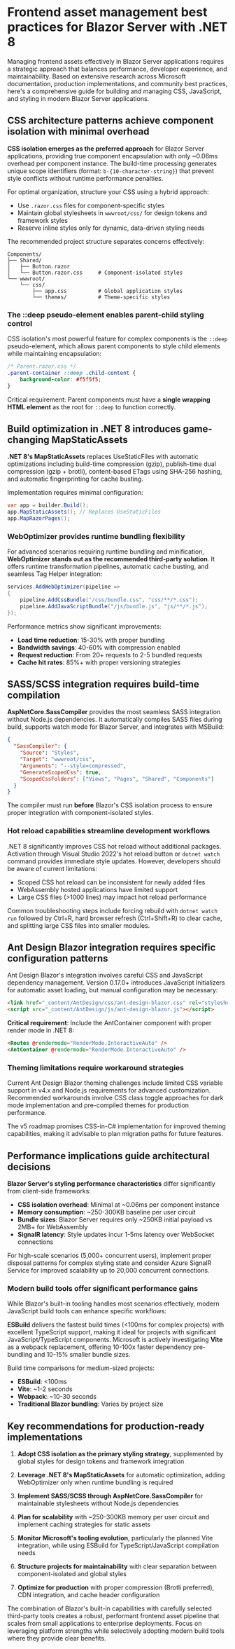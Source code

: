 # Frontend asset management best practices for Blazor Server with .NET 8

Managing frontend assets effectively in Blazor Server applications requires a strategic approach that balances performance, developer experience, and maintainability. Based on extensive research across Microsoft documentation, production implementations, and community best practices, here's a comprehensive guide for building and managing CSS, JavaScript, and styling in modern Blazor Server applications.

## CSS architecture patterns achieve component isolation with minimal overhead

**CSS isolation emerges as the preferred approach** for Blazor Server applications, providing true component encapsulation with only ~0.06ms overhead per component instance. The build-time processing generates unique scope identifiers (format: `b-{10-character-string}`) that prevent style conflicts without runtime performance penalties.

For optimal organization, structure your CSS using a hybrid approach:
- Use `.razor.css` files for component-specific styles
- Maintain global stylesheets in `wwwroot/css/` for design tokens and framework styles
- Reserve inline styles only for dynamic, data-driven styling needs

The recommended project structure separates concerns effectively:
```
Components/
├── Shared/
│   ├── Button.razor
│   └── Button.razor.css     # Component-isolated styles
└── wwwroot/
    └── css/
        ├── app.css          # Global application styles
        └── themes/          # Theme-specific styles
```

### The ::deep pseudo-element enables parent-child styling control

CSS isolation's most powerful feature for complex components is the `::deep` pseudo-element, which allows parent components to style child elements while maintaining encapsulation:

```css
/* Parent.razor.css */
.parent-container ::deep .child-content {
    background-color: #f5f5f5;
}
```

Critical requirement: Parent components must have a **single wrapping HTML element** as the root for `::deep` to function correctly.

## Build optimization in .NET 8 introduces game-changing MapStaticAssets

**.NET 8's MapStaticAssets** replaces UseStaticFiles with automatic optimizations including build-time compression (gzip), publish-time dual compression (gzip + brotli), content-based ETags using SHA-256 hashing, and automatic fingerprinting for cache busting.

Implementation requires minimal configuration:
```csharp
var app = builder.Build();
app.MapStaticAssets(); // Replaces UseStaticFiles
app.MapRazorPages();
```

### WebOptimizer provides runtime bundling flexibility

For advanced scenarios requiring runtime bundling and minification, **WebOptimizer stands out as the recommended third-party solution**. It offers runtime transformation pipelines, automatic cache busting, and seamless Tag Helper integration:

```csharp
services.AddWebOptimizer(pipeline =>
{
    pipeline.AddCssBundle("/css/bundle.css", "css/**/*.css");
    pipeline.AddJavaScriptBundle("/js/bundle.js", "js/**/*.js");
});
```

Performance metrics show significant improvements:
- **Load time reduction**: 15-30% with proper bundling
- **Bandwidth savings**: 40-60% with compression enabled
- **Request reduction**: From 20+ requests to 2-5 bundled requests
- **Cache hit rates**: 85%+ with proper versioning strategies

## SASS/SCSS integration requires build-time compilation

**AspNetCore.SassCompiler** provides the most seamless SASS integration without Node.js dependencies. It automatically compiles SASS files during build, supports watch mode for Blazor Server, and integrates with MSBuild:

```json
{
  "SassCompiler": {
    "Source": "Styles",
    "Target": "wwwroot/css",
    "Arguments": "--style=compressed",
    "GenerateScopedCss": true,
    "ScopedCssFolders": ["Views", "Pages", "Shared", "Components"]
  }
}
```

The compiler must run **before** Blazor's CSS isolation process to ensure proper integration with component-isolated styles.

### Hot reload capabilities streamline development workflows

.NET 8 significantly improves CSS hot reload without additional packages. Activation through Visual Studio 2022's hot reload button or `dotnet watch` command provides immediate style updates. However, developers should be aware of current limitations:

- Scoped CSS hot reload can be inconsistent for newly added files
- WebAssembly hosted applications have limited support
- Large CSS files (>1000 lines) may impact hot reload performance

Common troubleshooting steps include forcing rebuild with `dotnet watch run` followed by Ctrl+R, hard browser refresh (Ctrl+Shift+R) to clear cache, and splitting large CSS files into smaller modules.

## Ant Design Blazor integration requires specific configuration patterns

Ant Design Blazor's integration involves careful CSS and JavaScript dependency management. Version 0.17.0+ introduces JavaScript Initializers for automatic asset loading, but manual configuration may be necessary:

```html
<link href="_content/AntDesign/css/ant-design-blazor.css" rel="stylesheet">
<script src="_content/AntDesign/js/ant-design-blazor.js"></script>
```

**Critical requirement**: Include the AntContainer component with proper render mode in .NET 8:
```html
<Routes @rendermode="RenderMode.InteractiveAuto" />
<AntContainer @rendermode="RenderMode.InteractiveAuto" />
```

### Theming limitations require workaround strategies

Current Ant Design Blazor theming challenges include limited CSS variable support in v4.x and Node.js requirements for advanced customization. Recommended workarounds involve CSS class toggle approaches for dark mode implementation and pre-compiled themes for production performance.

The v5 roadmap promises CSS-in-C# implementation for improved theming capabilities, making it advisable to plan migration paths for future features.

## Performance implications guide architectural decisions

**Blazor Server's styling performance characteristics** differ significantly from client-side frameworks:

- **CSS isolation overhead**: Minimal at ~0.06ms per component instance
- **Memory consumption**: ~250-300KB baseline per user circuit
- **Bundle sizes**: Blazor Server requires only ~250KB initial payload vs 2MB+ for WebAssembly
- **SignalR latency**: Style updates incur 1-5ms latency over WebSocket connections

For high-scale scenarios (5,000+ concurrent users), implement proper disposal patterns for complex styling state and consider Azure SignalR Service for improved scalability up to 20,000 concurrent connections.

### Modern build tools offer significant performance gains

While Blazor's built-in tooling handles most scenarios effectively, modern JavaScript build tools can enhance specific workflows:

**ESBuild** delivers the fastest build times (<100ms for complex projects) with excellent TypeScript support, making it ideal for projects with significant JavaScript/TypeScript components. Microsoft is actively investigating **Vite** as a webpack replacement, offering 10-100x faster dependency pre-bundling and 10-15% smaller bundle sizes.

Build time comparisons for medium-sized projects:
- **ESBuild**: <100ms
- **Vite**: ~1-2 seconds  
- **Webpack**: ~10-30 seconds
- **Traditional Blazor bundling**: Varies by project size

## Key recommendations for production-ready implementations

1. **Adopt CSS isolation as the primary styling strategy**, supplemented by global styles for design tokens and framework integration

2. **Leverage .NET 8's MapStaticAssets** for automatic optimization, adding WebOptimizer only when runtime bundling is required

3. **Implement SASS/SCSS through AspNetCore.SassCompiler** for maintainable stylesheets without Node.js dependencies

4. **Plan for scalability** with ~250-300KB memory per user circuit and implement caching strategies for static assets

5. **Monitor Microsoft's tooling evolution**, particularly the planned Vite integration, while using ESBuild for TypeScript/JavaScript compilation needs

6. **Structure projects for maintainability** with clear separation between component-isolated and global styles

7. **Optimize for production** with proper compression (Brotli preferred), CDN integration, and cache header configuration

The combination of Blazor's built-in capabilities with carefully selected third-party tools creates a robust, performant frontend asset pipeline that scales from small applications to enterprise deployments. Focus on leveraging platform strengths while selectively adopting modern build tools where they provide clear benefits.